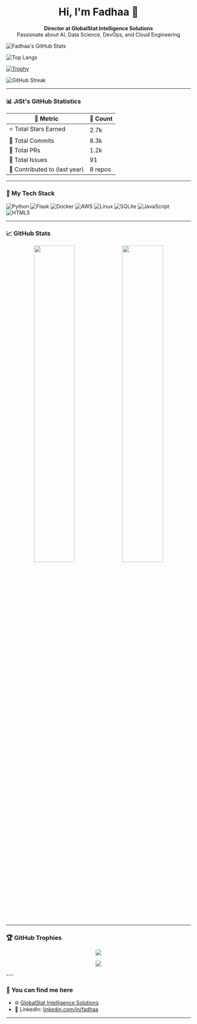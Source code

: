 <h1 align="center">Hi, I'm Fadhaa 👋</h1>

<p align="center">
  <b>Director at GlobalStat Intelligence Solutions</b><br>
  Passionate about AI, Data Science, DevOps, and Cloud Engineering
</p>


![Fadhaa's GitHub Stats](https://github-readme-stats.vercel.app/api?username=Fadhaa&show_icons=true&theme=default)



![Top Langs](https://github-readme-stats.vercel.app/api/top-langs/?username=Fadhaa&layout=compact)


[![Trophy](https://github-profile-trophy.vercel.app/?username=Fadhaa&theme=flat)](https://github.com/ryo-ma/github-profile-trophy)


![GitHub Streak](https://github-readme-streak-stats.herokuapp.com/?user=Fadhaa)



---

### 📊 JiSt's GitHub Statistics

| 📌 Metric | 🔢 Count |
|----------|----------|
| ⭐ Total Stars Earned | 2.7k |
| 🔁 Total Commits | 8.3k |
| 🔧 Total PRs | 1.2k |
| 🐞 Total Issues | 91 |
| 📂 Contributed to (last year) | 8 repos |

---

### 🧰 My Tech Stack

![Python](https://img.shields.io/badge/-Python-3776AB?logo=python&logoColor=white&style=flat)
![Flask](https://img.shields.io/badge/-Flask-000000?logo=flask&logoColor=white)
![Docker](https://img.shields.io/badge/-Docker-2496ED?logo=docker&logoColor=white)
![AWS](https://img.shields.io/badge/-AWS-232F3E?logo=amazon-aws&logoColor=white)
![Linux](https://img.shields.io/badge/-Linux-FCC624?logo=linux&logoColor=black)
![SQLite](https://img.shields.io/badge/-SQLite-003B57?logo=sqlite&logoColor=white)
![JavaScript](https://img.shields.io/badge/-JavaScript-F7DF1E?logo=javascript&logoColor=black)
![HTML5](https://img.shields.io/badge/-HTML5-E34F26?logo=html5&logoColor=white)

---

### 📈 GitHub Stats

<p align="center">
  <img src="https://github-readme-stats.vercel.app/api?username=Fadhaa&show_icons=true&theme=default" width="47%" />
  <img src="https://github-readme-stats.vercel.app/api/top-langs/?username=Fadhaa&layout=compact&theme=default" width="47%" />


  
</p>

---

### 🏆 GitHub Trophies

<p align="center">
  <img src="https://github-profile-trophy.vercel.app/?username=Fadhaa&theme=flat&column=6&no-frame=true&no-bg=true" />
</p>

<p align="center">
  <img src="https://github-readme-streak-stats.herokuapp.com/?user=Fadhaa"/>
</p>
---

### 📍 You can find me here

- 🌐 [GlobalStat Intelligence Solutions](https://globalstatsol.com)
- 💼 LinkedIn: [linkedin.com/in/fadhaa](https://linkedin.com/in/fadhaa)

---
